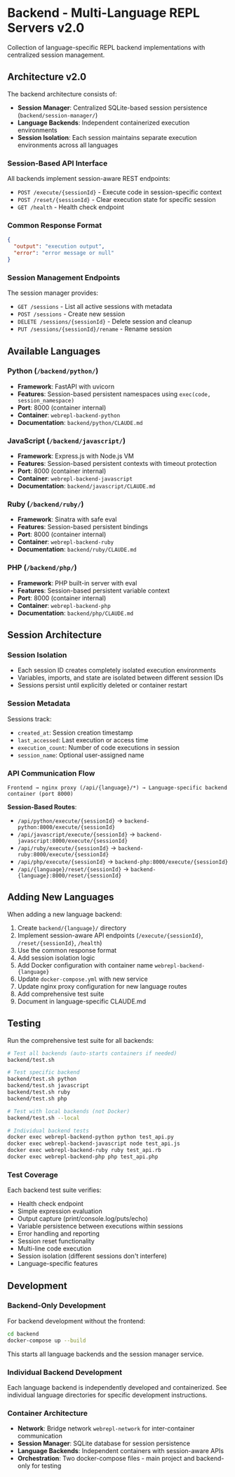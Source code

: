 # Backend - Multi-Language REPL Servers v2.0

Collection of language-specific REPL backend implementations with centralized session management.

## Architecture v2.0

The backend architecture consists of:
- **Session Manager**: Centralized SQLite-based session persistence (`backend/session-manager/`)
- **Language Backends**: Independent containerized execution environments
- **Session Isolation**: Each session maintains separate execution environments across all languages

### Session-Based API Interface
All backends implement session-aware REST endpoints:
- `POST /execute/{sessionId}` - Execute code in session-specific context
- `POST /reset/{sessionId}` - Clear execution state for specific session
- `GET /health` - Health check endpoint

### Common Response Format
```json
{
  "output": "execution output",
  "error": "error message or null"
}
```

### Session Management Endpoints
The session manager provides:
- `GET /sessions` - List all active sessions with metadata
- `POST /sessions` - Create new session
- `DELETE /sessions/{sessionId}` - Delete session and cleanup
- `PUT /sessions/{sessionId}/rename` - Rename session

## Available Languages

### Python (`/backend/python/`)
- **Framework**: FastAPI with uvicorn
- **Features**: Session-based persistent namespaces using `exec(code, session_namespace)`
- **Port**: 8000 (container internal)
- **Container**: `webrepl-backend-python`
- **Documentation**: `backend/python/CLAUDE.md`

### JavaScript (`/backend/javascript/`)
- **Framework**: Express.js with Node.js VM
- **Features**: Session-based persistent contexts with timeout protection
- **Port**: 8000 (container internal)
- **Container**: `webrepl-backend-javascript`
- **Documentation**: `backend/javascript/CLAUDE.md`

### Ruby (`/backend/ruby/`)
- **Framework**: Sinatra with safe eval
- **Features**: Session-based persistent bindings
- **Port**: 8000 (container internal)
- **Container**: `webrepl-backend-ruby`
- **Documentation**: `backend/ruby/CLAUDE.md`

### PHP (`/backend/php/`)
- **Framework**: PHP built-in server with eval
- **Features**: Session-based persistent variable context
- **Port**: 8000 (container internal)
- **Container**: `webrepl-backend-php`
- **Documentation**: `backend/php/CLAUDE.md`

## Session Architecture

### Session Isolation
- Each session ID creates completely isolated execution environments
- Variables, imports, and state are isolated between different session IDs
- Sessions persist until explicitly deleted or container restart

### Session Metadata
Sessions track:
- `created_at`: Session creation timestamp
- `last_accessed`: Last execution or access time
- `execution_count`: Number of code executions in session
- `session_name`: Optional user-assigned name

### API Communication Flow
```
Frontend → nginx proxy (/api/{language}/*) → Language-specific backend container (port 8000)
```

**Session-Based Routes**:
- `/api/python/execute/{sessionId}` → `backend-python:8000/execute/{sessionId}`
- `/api/javascript/execute/{sessionId}` → `backend-javascript:8000/execute/{sessionId}`
- `/api/ruby/execute/{sessionId}` → `backend-ruby:8000/execute/{sessionId}`
- `/api/php/execute/{sessionId}` → `backend-php:8000/execute/{sessionId}`
- `/api/{language}/reset/{sessionId}` → `backend-{language}:8000/reset/{sessionId}`

## Adding New Languages

When adding a new language backend:

1. Create `backend/{language}/` directory
2. Implement session-aware API endpoints (`/execute/{sessionId}`, `/reset/{sessionId}`, `/health`)
3. Use the common response format
4. Add session isolation logic
5. Add Docker configuration with container name `webrepl-backend-{language}`
6. Update `docker-compose.yml` with new service
7. Update nginx proxy configuration for new language routes
8. Add comprehensive test suite
9. Document in language-specific CLAUDE.md

## Testing

Run the comprehensive test suite for all backends:

```bash
# Test all backends (auto-starts containers if needed)
backend/test.sh

# Test specific backend
backend/test.sh python
backend/test.sh javascript  
backend/test.sh ruby
backend/test.sh php

# Test with local backends (not Docker)
backend/test.sh --local

# Individual backend tests
docker exec webrepl-backend-python python test_api.py
docker exec webrepl-backend-javascript node test_api.js
docker exec webrepl-backend-ruby ruby test_api.rb
docker exec webrepl-backend-php php test_api.php
```

### Test Coverage
Each backend test suite verifies:
- Health check endpoint
- Simple expression evaluation
- Output capture (print/console.log/puts/echo)
- Variable persistence between executions within sessions
- Error handling and reporting
- Session reset functionality
- Multi-line code execution
- Session isolation (different sessions don't interfere)
- Language-specific features

## Development

### Backend-Only Development
For backend development without the frontend:

```bash
cd backend
docker-compose up --build
```

This starts all language backends and the session manager service.

### Individual Backend Development
Each language backend is independently developed and containerized. See individual language directories for specific development instructions.

### Container Architecture
- **Network**: Bridge network `webrepl-network` for inter-container communication
- **Session Manager**: SQLite database for session persistence
- **Language Backends**: Independent containers with session-aware APIs
- **Orchestration**: Two docker-compose files - main project and backend-only for testing